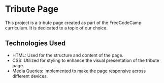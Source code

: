 # Tribute Page

This project is a tribute page created as part of the FreeCodeCamp curriculum. It is dedicated to a topic of our choice.

## Technologies Used

- HTML: Used for the structure and content of the page.
- CSS: Utilized for styling to enhance the visual presentation of the tribute page.
- Media Queries: Implemented to make the page responsive across different devices.
